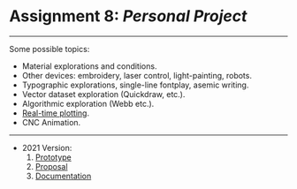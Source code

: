 # Assignment 8: *Personal Project*

---

Some possible topics: 

* Material explorations and conditions.
* Other devices: embroidery, laser control, light-painting, robots.
* Typographic explorations, single-line fontplay, asemic writing.
* Vector dataset exploration (Quickdraw, etc.).
* Algorithmic exploration (Webb etc.).
* [Real-time plotting](../../lectures/topics/realtime_plotting/README.md).
* CNC Animation.

 







---

* 2021 Version: 
  1. [Prototype](https://courses.ideate.cmu.edu/60-428/f2021/offerings/8-mid-semester-project/)
  2. [Proposal](https://courses.ideate.cmu.edu/60-428/f2021/offerings/10-research-proposal//)
  3. [Documentation](https://courses.ideate.cmu.edu/60-428/f2021/offerings/12-final-project-documentation/)

